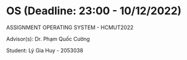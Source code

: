 # OS (Deadline: 23:00 - 10/12/2022)

ASSIGNMENT OPERATING SYSTEM - HCMUT2022


Advisor(s): Dr. Phạm Quốc Cường

Student: Lý Gia Huy - 2053038
